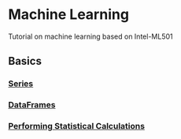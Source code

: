 # Machine Learning
Tutorial on machine learning based on Intel-ML501

## Basics
### [Series](/Class1/practices/series.ipynb)
### [DataFrames](/Class1/practices/dataframe.ipynb)
### [Performing Statistical Calculations](/Class1/practices/stats.ipynb)

